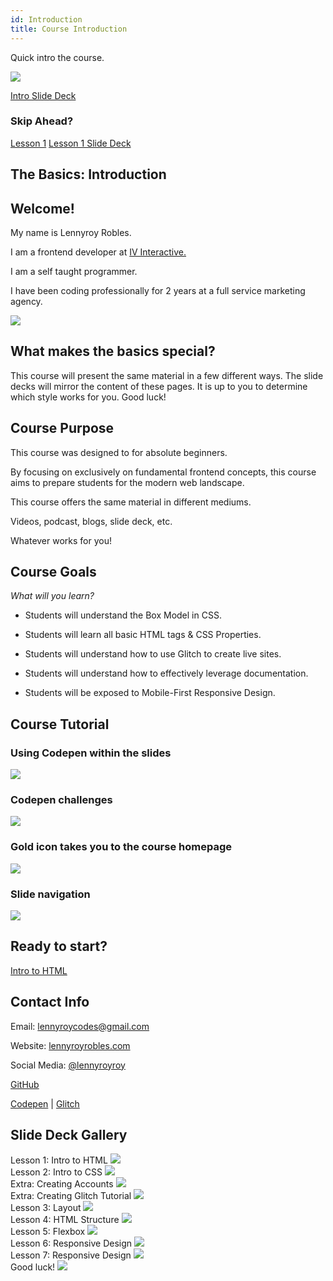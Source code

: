 ```yaml
---
id: Introduction
title: Course Introduction
---
```


<!--############## Intro Section ##############-->

<section class="inner-section">

Quick intro the course.

<img src="https://raw.githubusercontent.com/lennyroyroy/basics-image/master/Basics%20Screenshots/welcome.png"/>

<a href="https://slides.com/lennyroyroy/deck-3#/" target="_blank" class="button live-button">Intro Slide Deck</a>


### Skip Ahead?

<a href="/the-basics/docs/HTML/1-getting-started" class="button">Lesson 1</a> <a href="https://slides.com/lennyroyroy/deck#/" target="_blank" class="button">Lesson 1 Slide Deck</a>

</section>

<!--############## Title Section ##############-->

<section class="inner-section">

## The Basics: Introduction

</section>

<section class="inner-section">

# Welcome!

<div class="intro-container">
<div class="intro-text">
<p>My name is Lennyroy Robles.</p>
<p>I am a frontend developer at <a href="https://www.ivinteractive.com/our-clients" target="_blank">IV Interactive.</a></p>
<p>I am a self taught programmer.</p>
<p>I have been coding professionally for 2 years at a full service marketing agency.</p>
</div>

<img src="https://s3.amazonaws.com/media-p.slid.es/uploads/1075364/images/6335481/headshot.jpg">

</div>

</section>

<section class="inner-section">

## What makes the basics special?
<div class="purpose">
<p>This course will present the same material in a few different ways.
The slide decks will mirror the content of these pages. It is up to you to determine which style works for you. Good luck!</p> 
</div>

</section>


<section class="inner-section">

## Course Purpose

<div class="purpose"> 

This course was designed to for absolute beginners.

By focusing on exclusively on fundamental frontend concepts, this course aims to prepare students for the modern web landscape. 

This course offers the same material in different mediums. 

Videos, podcast, blogs, slide deck, etc.

Whatever works for you!

</div> 
</section>


<section class="inner-section">

## Course Goals
_What will you learn?_ 
* Students will understand the Box Model in CSS.

* Students will learn all basic HTML tags & CSS Properties.

* Students will understand how to use Glitch to create live sites.

* Students will understand how to effectively leverage documentation.

* Students will be exposed to Mobile-First Responsive Design.

</section>  

<section class="inner-section intro-images"> 

## Course Tutorial 

### Using Codepen within the slides    

<img src="https://s3.amazonaws.com/media-p.slid.es/uploads/1075364/images/6478259/pasted-from-clipboard.png"/>

### Codepen challenges

<img src="https://s3.amazonaws.com/media-p.slid.es/uploads/1075364/images/6478271/pasted-from-clipboard.png"/>

### Gold icon takes you to the course homepage

<img src="https://s3.amazonaws.com/media-p.slid.es/uploads/1075364/images/6478275/pasted-from-clipboard.png"/>

### Slide navigation

<img src="https://s3.amazonaws.com/media-p.slid.es/uploads/1075364/images/6478277/pasted-from-clipboard.png"/>

</section>

<section class="inner-section">

## Ready to start?


<a href="https://lennyroyroy.github.io/the-basics/docs/HTML/1-getting-started" class="button">Intro to HTML</a>

</section>

<section class="inner-section">

## Contact Info

<div>

Email: lennyroycodes@gmail.com

Website: <a href="">lennyroyrobles.com</a>

Social Media: <a href="">@lennyroyroy</a>

<a href="">GitHub</a>

<a href="">Codepen</a> | <a href="">Glitch</a>
</div>

</section>


<section class="inner-section intro-images"> 

## Slide Deck Gallery 

<div class="slide-deck-gallery">

<div> 
    <span> Lesson 1: Intro to HTML </span>
    <a href="https://slides.com/lennyroyroy/deck/" target="_blank">     
    <img src="https://raw.githubusercontent.com/lennyroyroy/basics-image/master/Slides%20Thumbs/1.png"/>
    </a>
</div>

<div>
    <span> Lesson 2: Intro to CSS  </span>
    <a href="https://slides.com/lennyroyroy/deck-1#/" target="_blank">   
    <img src="https://raw.githubusercontent.com/lennyroyroy/basics-image/master/Slides%20Thumbs/2.png"/>
    </a>
</div>  

</div>

<div class="slide-deck-gallery">

<div>
<span>Extra: Creating Accounts</span>
<a href="https://slides.com/lennyroyroy/deck-5#/" target="_blank">       
<img src="https://raw.githubusercontent.com/lennyroyroy/basics-image/master/Slides%20Thumbs/accounts.png"/>
</a>
</div>    
<div> 
<span>Extra: Creating Glitch Tutorial</span>
<a href="https://slides.com/lennyroyroy/deck-6#/" target="_blank">     
<img src="https://raw.githubusercontent.com/lennyroyroy/basics-image/master/Slides%20Thumbs/glitch.png"/>
</a>
</div>  


</div>
<div class="slide-deck-gallery">

<div>
<span> Lesson 3: Layout  </span>
<a href="https://slides.com/lennyroyroy/deck-4#/" target="_blank">       
<img src="https://raw.githubusercontent.com/lennyroyroy/basics-image/master/Slides%20Thumbs/3.png"/>
</a>
</div>    
<div>
<span> Lesson 4: HTML Structure  </span>
<a href="https://slides.com/lennyroyroy/deck-7#/" target="_blank">    
<img src="https://raw.githubusercontent.com/lennyroyroy/basics-image/master/Slides%20Thumbs/4.png"/>
</a>
</div>  


</div>
<div class="slide-deck-gallery">

<div>
<span> Lesson 5: Flexbox  </span>
<a href="https://slides.com/lennyroyroy/deck-8#/" target="_blank">       
<img src="https://raw.githubusercontent.com/lennyroyroy/basics-image/master/Slides%20Thumbs/5.png"/>
</a>
</div>    
<div>
<span> Lesson 6: Responsive Design  </span>
<a href="https://slides.com/lennyroyroy/deck-9#/" target="_blank">    
<img src="https://raw.githubusercontent.com/lennyroyroy/basics-image/master/Slides%20Thumbs/6.png"/>
</a>
</div>  


</div>
<div class="slide-deck-gallery">

<div>
<span> Lesson 7: Responsive Design  </span>
<a href="https://slides.com/lennyroyroy/deck-10#/" target="_blank">       
<img src="https://raw.githubusercontent.com/lennyroyroy/basics-image/master/Slides%20Thumbs/7.1.png"/>
</a>
</div>    
<div>
<span>Good luck!</span>
<a href="https://lennyroyroy.github.io/the-basics/" target="_blank">    
<img src="https://s3.amazonaws.com/media-p.slid.es/uploads/1075364/images/6479528/pasted-from-clipboard.png"/>
</a>
</div>  


</div>
</section>



